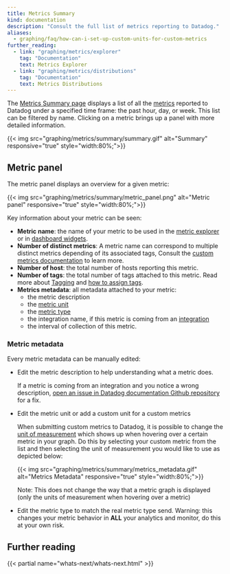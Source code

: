 ```yaml
---
title: Metrics Summary
kind: documentation
description: "Consult the full list of metrics reporting to Datadog."
aliases:
  - graphing/faq/how-can-i-set-up-custom-units-for-custom-metrics
further_reading:
  - link: "graphing/metrics/explorer"
    tag: "Documentation"
    text: Metrics Explorer
  - link: "graphing/metrics/distributions"
    tag: "Documentation"
    text: Metrics Distributions
---
```


The [Metrics Summary page][1] displays a list of all the [metrics][2] reported to Datadog under a specified time frame: the past hour, day, or week. This list can be filtered by name. Clicking on a metric brings up a panel with more detailed information.

{{< img src="graphing/metrics/summary/summary.gif" alt="Summary" responsive="true" style="width:80%;">}}

## Metric panel

The metric panel displays an overview for a given metric:

{{< img src="graphing/metrics/summary/metric_panel.png" alt="Metric panel" responsive="true" style="width:80%;">}}

Key information about your metric can be seen:

* **Metric name**: the name of your metric to be used in the [metric explorer][4] or in [dashboard widgets][5].
* **Number of distinct metrics**: A metric name can correspond to multiple distinct metrics depending of its associated tags, Consult the [custom metrics documentation][3] to learn more.
* **Number of host**: the total number of hosts reporting this metric.
* **Number of tags**: the total number of tags attached to this metric. Read more about [Tagging][6] and [how to assign tags][7].
* **Metrics metadata**: all metadata attached to your metric:
    * the metric description 
    * the [metric unit][10]
    * the [metric type][8] 
    * the integration name, if this metric is coming from an [integration][9]
    * the interval of collection of this metric.

### Metric metadata 

Every metric metadata can be manually edited: 

* Edit the metric description to help understanding what a metric does.

    If a metric is coming from an integration and you notice a wrong description, [open an issue in Datadog documentation Github repository][11] for a fix.

* Edit the metric unit or add a custom unit for a custom metrics

    When submitting custom metrics to Datadog, it is possible to change the [unit of measurement][1] which shows up when hovering over a certain metric in your graph. Do this by selecting your custom metric from the list and then selecting the unit of measurement you would like to use as depicted below:

    {{< img src="graphing/metrics/summary/metrics_metadata.gif" alt="Metrics Metadata" responsive="true" style="width:80%;">}}

    Note: This does not change the way that a metric graph is displayed (only the units of measurement when hovering over a metric)

* Edit the metric type to match the real metric type send. 
    Warning: this changes your metric behavior in **ALL** your analytics and monitor, do this at your own risk.

## Further reading

{{< partial name="whats-next/whats-next.html" >}}

[1]: https://app.datadoghq.com/metric/summary
[2]: /developers/metrics
[3]: /developers/metrics/custom_metrics/
[4]: /graphing/metrics/explorer
[5]: /graphing/functions/
[6]: /tagging/
[7]: /tagging/assigning_tags/
[8]: /developers/metrics/#metric-types
[9]: /integrations
[10]: /developers/metrics/#units
[11]: https://github.com/DataDog/documentation/issues/new/choose

